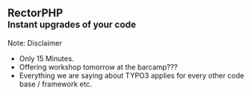 ## <span class="highlight">Rector</span><span>PHP</span><br /><small>Instant upgrades of your code</small>
<!-- .slide: data-background-opacity="0.3" data-background="https://media.giphy.com/media/wUbEvNti3DoxG/giphy.gif" -->

Note: 
Disclaimer 
- Only 15 Minutes. 
- Offering workshop tomorrow at the barcamp???
- Everything we are saying about TYPO3 applies for every other code base / framework etc.